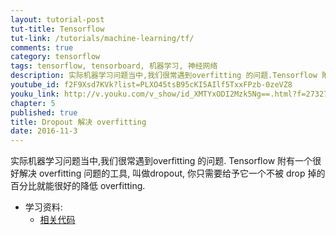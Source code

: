 ```yaml
---
layout: tutorial-post
tut-title: Tensorflow
tut-link: /tutorials/machine-learning/tf/
comments: true
category: tensorflow
tags: tensorflow, tensorboard, 机器学习, 神经网络
description: 实际机器学习问题当中,我们很常遇到overfitting 的问题.Tensorflow 附有一个很好解决 overfitting 问题的工具,叫做dropout, 你只需要给予它一个不被 drop 掉的百分比就能很好的降低 overfitting.
youtube_id: f2F9Xsd7KVk?list=PLXO45tsB95cKI5AIlf5TxxFPzb-0zeVZ8
youku_link: http://v.youku.com/v_show/id_XMTYxODI2Mzk5Ng==.html?f=27327189&o=1
chapter: 5
published: true
title: Dropout 解决 overfitting
date: 2016-11-3
---
```


实际机器学习问题当中,我们很常遇到overfitting 的问题.
Tensorflow 附有一个很好解决 overfitting 问题的工具,
叫做dropout, 你只需要给予它一个不被 drop 掉的百分比就能很好的降低 overfitting.

* 学习资料:
  * [相关代码](https://github.com/MorvanZhou/tutorials/tree/master/tensorflowTUT/tf17_dropout)
